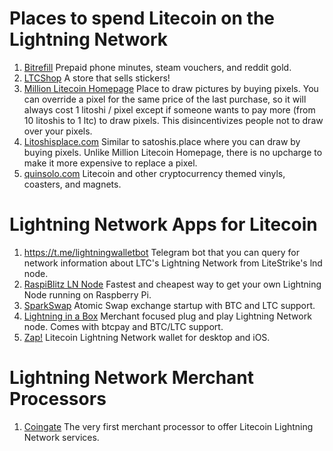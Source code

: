 # Places to spend Litecoin on the Lightning Network

1. [Bitrefill](https://en.bitrefill.com/usa/) Prepaid phone minutes, steam vouchers, and reddit gold.
2. [LTCShop](https://ltcshop.roska.life/) A store that sells stickers!
3. [Million Litecoin Homepage](https://millionlitecoinhomepage.net/) Place to draw pictures by buying pixels.  You can override a pixel for the same price of the last purchase, so it will always cost 1 litoshi / pixel except if someone wants to pay more (from 10 litoshis to 1 ltc) to draw pixels.  This disincentivizes people not to draw over your pixels. 
4. [Litoshisplace.com](https://litoshisplace.com/) Similar to satoshis.place where you can draw by buying pixels.  Unlike Million Litecoin Homepage, there is no upcharge to make it more expensive to replace a pixel.  
5. [quinsolo.com](https://quinsolo.com/) Litecoin and other cryptocurrency themed vinyls, coasters, and magnets. 

# Lightning Network Apps for Litecoin

1. https://t.me/lightningwalletbot Telegram bot that you can query for network information about LTC's Lightning Network from LiteStrike's lnd node. 
2. [RaspiBlitz LN Node](https://github.com/rootzoll/raspiblitz/blob/master/README.md) Fastest and cheapest way to get your own Lightning Node running on Raspberry Pi.
3. [SparkSwap](https://sparkswap.com/) Atomic Swap exchange startup with BTC and LTC support.
4. [Lightning in a Box](https://lightninginabox.co/product/lightning-in-a-box/) Merchant focused plug and play Lightning Network node.  Comes with btcpay and BTC/LTC support.
5. [Zap!](https://zap.jackmallers.com/) Litecoin Lightning Network wallet for desktop and iOS.

# Lightning Network Merchant Processors

1. [Coingate](https://coingate.com/) The very first merchant processor to offer Litecoin Lightning Network services. 

